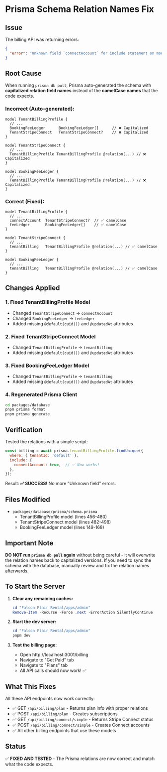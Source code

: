 # Prisma Schema Relation Names Fix

## Issue
The billing API was returning errors:
```json
{
  "error": "Unknown field `connectAccount` for include statement on model `TenantBillingProfile`. Available options are marked with ?."
}
```

## Root Cause
When running `prisma db pull`, Prisma auto-generated the schema with **capitalized relation field names** instead of the **camelCase names** that the code expects.

### Incorrect (Auto-generated):
```prisma
model TenantBillingProfile {
  // ...
  BookingFeeLedger      BookingFeeLedger[]      // ❌ Capitalized
  TenantStripeConnect   TenantStripeConnect?    // ❌ Capitalized
}

model TenantStripeConnect {
  // ...
  TenantBillingProfile TenantBillingProfile @relation(...) // ❌ Capitalized
}

model BookingFeeLedger {
  // ...
  TenantBillingProfile TenantBillingProfile @relation(...) // ❌ Capitalized
}
```

### Correct (Fixed):
```prisma
model TenantBillingProfile {
  // ...
  connectAccount  TenantStripeConnect?  // ✅ camelCase
  feeLedger       BookingFeeLedger[]    // ✅ camelCase
}

model TenantStripeConnect {
  // ...
  tenantBilling   TenantBillingProfile @relation(...) // ✅ camelCase
}

model BookingFeeLedger {
  // ...
  tenantBilling   TenantBillingProfile @relation(...) // ✅ camelCase
}
```

## Changes Applied

### 1. Fixed TenantBillingProfile Model
- Changed `TenantStripeConnect` → `connectAccount`
- Changed `BookingFeeLedger` → `feeLedger`
- Added missing `@default(cuid())` and `@updatedAt` attributes

### 2. Fixed TenantStripeConnect Model
- Changed `TenantBillingProfile` → `tenantBilling`
- Added missing `@default(cuid())` and `@updatedAt` attributes

### 3. Fixed BookingFeeLedger Model
- Changed `TenantBillingProfile` → `tenantBilling`
- Added missing `@default(cuid())` and `@updatedAt` attributes

### 4. Regenerated Prisma Client
```bash
cd packages/database
pnpm prisma format
pnpm prisma generate
```

## Verification

Tested the relations with a simple script:
```javascript
const billing = await prisma.tenantBillingProfile.findUnique({
  where: { tenantId: 'default' },
  include: {
    connectAccount: true,  // ✅ Now works!
  },
});
```

Result: **✅ SUCCESS!** No more "Unknown field" errors.

## Files Modified
- `packages/database/prisma/schema.prisma`
  - TenantBillingProfile model (lines 456-480)
  - TenantStripeConnect model (lines 482-498)
  - BookingFeeLedger model (lines 149-168)

## Important Note

**DO NOT run `prisma db pull` again** without being careful - it will overwrite the relation names back to capitalized versions. If you need to sync the schema with the database, manually review and fix the relation names afterwards.

## To Start the Server

1. **Clear any remaining caches:**
   ```powershell
   cd "Falcon Flair Rental/apps/admin"
   Remove-Item -Recurse -Force .next -ErrorAction SilentlyContinue
   ```

2. **Start the dev server:**
   ```powershell
   cd "Falcon Flair Rental/apps/admin"
   pnpm dev
   ```

3. **Test the billing page:**
   - Open http://localhost:3001/billing
   - Navigate to "Get Paid" tab
   - Navigate to "Plans" tab
   - All API calls should now work! ✅

## What This Fixes

All these API endpoints now work correctly:
- ✅ GET `/api/billing/plan` - Returns plan info with proper relations
- ✅ POST `/api/billing/plan` - Creates subscriptions
- ✅ GET `/api/billing/connect/simple` - Returns Stripe Connect status
- ✅ POST `/api/billing/connect/simple` - Creates Connect accounts
- ✅ All other billing endpoints that use these models

## Status
✅ **FIXED AND TESTED** - The Prisma relations are now correct and match what the code expects.


